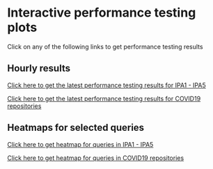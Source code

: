 # Interactive performance testing plots
Click on any of the following links to get performance testing results
## Hourly results
[Click here to get the latest performance testing results for IPA1 - IPA5](https://sfu-ireceptor.github.io/ADC-API-Plots/ADC-API-Plots/ADC_API_performance_2020-07-16_2020-08-16.html)
 
[Click here to get the latest performance testing results for COVID19 repositories](https://sfu-ireceptor.github.io/ADC-API-Plots/ADC-API-Plots/COVID1_2-ADC_API_performance_2020-07-16_2020-08-16.html)
## Heatmaps for selected queries
[Click here to get heatmap for queries in  IPA1 - IPA5](https://sfu-ireceptor.github.io/ADC-API-Plots/ADC-API-Plots/HMAP_ADC_API_performance_2020-07-16_2020-08-16.html)
 
[Click here to get heatmap for queries in  COVID19 repositories](https://sfu-ireceptor.github.io/ADC-API-Plots/ADC-API-Plots/COVID1_2-HMAP_ADC_API_performance_2020-07-16_2020-08-16.html)
